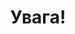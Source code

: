 ﻿---
title: Увага!
---

<pdf src="касетні снаряди.pdf" />
<br>
<pdf src="фосфорні боєприпаси.pdf" />
